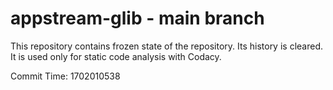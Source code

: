 # appstream-glib - main branch

This repository contains frozen state of the repository.
Its history is cleared. It is used only for static code
analysis with Codacy.

Commit Time: 1702010538